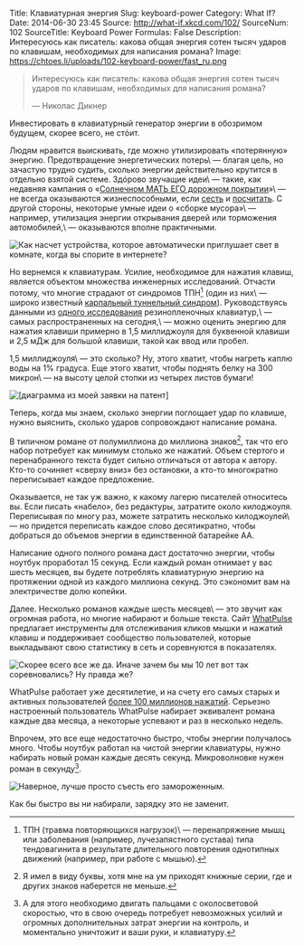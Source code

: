 Title: Клавиатурная энергия
Slug: keyboard-power
Category: What If?
Date: 2014-06-30 23:45
Source: http://what-if.xkcd.com/102/
SourceNum: 102
SourceTitle: Keyboard Power
Formulas: False
Description: Интересуюсь как писатель: какова общая энергия сотен тысяч ударов по клавишам, необходимых для написания романа?
Image: https://chtoes.li/uploads/102-keyboard-power/fast_ru.png

> Интересуюсь как писатель: какова общая энергия сотен тысяч ударов по клавишам, необходимых для написания романа?
>
> — Николас Дикнер

Инвестировать в клавиатурный генератор энергии в обозримом будущем, скорее всего, не стóит.

Людям нравится выискивать, где можно утилизировать «потерянную» энергию. Предотвращение энергетических потерь\ — благая цель, но зачастую трудно судить, сколько энергии действительно крутится в отдельно взятой системе. Здóрово звучащие идеи\ — такие, как недавняя кампания о «[Солнечном МАТЬ ЕГО дорожном покрытии](https://www.youtube.com/watch?v=qlTA3rnpgzU#t=15)»\ — не всегда оказываются жизнеспособными, если [сесть](http://jalopnik.com/why-the-solar-roadway-is-a-terrible-idea-1582519375) и [посчитать](http://www.extremetech.com/extreme/183130-solar-roadways-passes-1-4-million-in-crowdfunding-just-short-of-the-56-trillion-required-but-not-bad-for-a-crazy-idea). С другой стороны, некоторые умные идеи о «сборке мусора»\ — например, утилизация энергии открывания дверей или торможения автомобилей,\ — оказываются вполне практичными.

![](/uploads/102-keyboard-power/idea_ru.png "Как насчет устройства, которое автоматически приглушает свет в комнате, когда вы спорите в интернете?")

Но вернемся к клавиатурам. Усилие, необходимое для нажатия клавиш, является объектом множества инженерных исследований. Отчасти потому, что многие страдают от синдромов ТПН[^a] (один из них\ — широко известный [карпальный туннельный синдром](http://ru.wikipedia.org/wiki/Синдром_запястного_канала)). Руководствуясь данными из [одного исследования](http://ieeexplore.ieee.org/xpl/articleDetails.jsp?arnumber=786140) резинопленочных клавиатур,\ — самых распространенных на сегодня,\ — можно оценить энергию для нажатия клавиши примерно в 1,5 миллиджоуля для буквенной клавиши и 2,5 мДж для большой клавиши, такой как ввод или пробел.

[^a]: ТПН (травма повторяющихся нагрузок)\ — перенапряжение мышц или заболевания (например, лучезапястного сустава) типа тендовагинита в результате длительного повторения однотипных движений (например, при работе с мышью).

1,5 миллиджоуля\ — это сколько? Ну, этого хватит, чтобы нагреть каплю воды на 1% градуса. Еще этого хватит, чтобы поднять белку на 300 микрон\ — на высоту целой стопки из четырех листов бумаги!

![](/uploads/102-keyboard-power/squirrel_ru.png "[диаграмма из моей заявки на патент]")

Теперь, когда мы знаем, сколько энергии поглощает удар по клавише, нужно выяснить, сколько ударов сопровождают написание романа.

В типичном романе от полумиллиона до миллиона знаков[^1], так что его набор потребует как минимум столько же нажатий. Объем стертого и перенабранного текста будет сильно отличаться от автора к автору. Кто-то сочиняет «сверху вниз» без остановки, а кто-то многократно переписывает каждое предложение.

[^1]: Я имел в виду буквы, хотя мне на ум приходят книжные серии, где и других знаков наберется не меньше.

Оказывается, не так уж важно, к какому лагерю писателей относитесь вы. Если писать «набело», без редактуры, затратите около килоджоуля. Переписывая по многу раз, можете затратить несколько килоджоулей\ — но придется переписать каждое слово десятикратно, чтобы добраться до объемов энергии в единственной батарейке АА.

Написание одного полного романа даст достаточно энергии, чтобы ноутбук проработал 15 секунд. Если каждый роман отнимает у вас шесть месяцев, вы будете потреблять клавиатурную энергию на протяжении одной из каждого миллиона секунд. Это сэкономит вам на электричестве долю копейки.

Далее. Несколько романов каждые шесть месяцев\ — это звучит как огромная работа, но многие набирают и больше текста. Сайт [WhatPulse](http://www.whatpulse.org/) предлагает инструменты для отслеживания кликов мышки и нажатий клавиш и поддерживает сообщество пользователей, которые выкладывают свою статистику в сеть и соревнуются в показателях.

![](/uploads/102-keyboard-power/olympics_ru.png "Скорее всего все же да. Иначе зачем бы мы 10 лет вот так соревновались? Ну правда же?")

WhatPulse работает уже десятилетие, и на счету его самых старых и активных пользователей [более 100 миллионов нажатий](http://www.whatpulse.org/stats/input/?page=1). Серьезно настроенный пользователь WhatPulse набирает эквивалент романа каждые два месяца, а некоторые успевают и раз в несколько недель.

Впрочем, это все еще недостаточно быстро, чтобы энергии получалось много. Чтобы ноутбук работал на чистой энергии клавиатуры, нужно набирать новый роман каждые десять секунд. Микроволновке нужен роман в секунду[^2].

[^2]: А для этого необходимо двигать пальцами с околосветовой скоростью, что в свою очередь потребует невозможных усилий и огромных дополнительных затрат энергии на контроль, и моментально уничтожит и ваши руки, и клавиатуру.

![](/uploads/102-keyboard-power/fast_ru.png "Наверное, лучше просто съесть его замороженным.")

Как бы быстро вы ни набирали, зарядку это не заменит.

